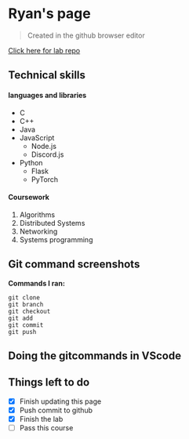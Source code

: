 # Ryan's page

> Created in the github browser editor

[Click here for lab repo](https://github.com/radioactivebean0/CSE110Lab1)
## Technical skills
#### languages and libraries
 - C
 - C++
 - Java
 - JavaScript
    - Node.js
    - Discord.js
 - Python
    - Flask
    - PyTorch

#### Coursework
 1. Algorithms
 2. Distributed Systems
 3. Networking
 4. Systems programming
## Git command screenshots
**Commands I ran:**
``` 
git clone
git branch
git checkout
git add
git commit
git push
```
<screenshothere>
  
## Doing the gitcommands in VScode
<screenshothere>
  

## Things left to do
- [x] Finish updating this page
- [X] Push commit to github
- [X] Finish the lab
- [ ] Pass this course
